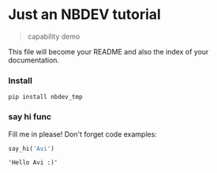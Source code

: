 <!--

#################################################
### THIS FILE WAS AUTOGENERATED! DO NOT EDIT! ###
#################################################
# file to edit: index.ipynb
# command to build the docs after a change: nbdev_build_docs

-->

# Just an NBDEV tutorial

> capability demo


This file will become your README and also the index of your documentation.

### Install

`pip install nbdev_tmp`

### say hi func

Fill me in please! Don't forget code examples:
<div class="codecell" markdown="1">
<div class="input_area" markdown="1">

```python
say_hi('Avi')
```

</div>
<div class="output_area" markdown="1">




    'Hello Avi :)'



</div>

</div>
